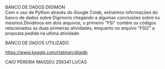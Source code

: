 
BANCO DE DADOS DIGIMON    
Com o uso de Python através do Google Colab, extraimos informações do banco de dados sobre Digimons chegando a algumas conclusões sobre os mesmos.Dividimos em dois arquivos, o primeiro "FSI" contém os códigos relacionados as duas primeiras atividades, enquanto no arquivo "FSI2" a proposta pedida na ultima atividade.

BANCO DE DADOS UTILIZADO

https://www.kaggle.com/rtatman/digidb

CAIO PEREIRA MASSEU 256341
LUCAS 
